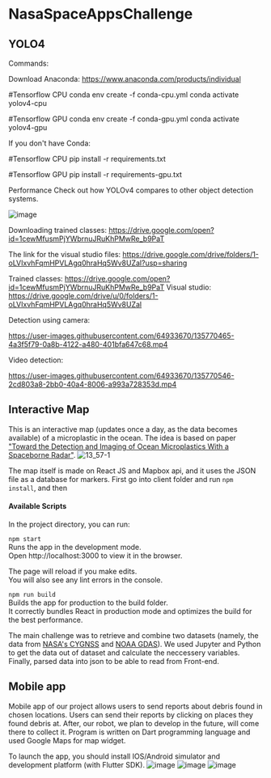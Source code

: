 # NasaSpaceAppsChallenge
## YOLO4
 
Commands:


Download Anaconda: https://www.anaconda.com/products/individual

#Tensorflow CPU
conda env create -f conda-cpu.yml
conda activate yolov4-cpu

#Tensorflow GPU 
conda env create -f conda-gpu.yml
conda activate yolov4-gpu 

If you don't have Conda:  

#Tensorflow CPU 
pip install -r requirements.txt
 

#Tensorflow GPU 
pip install -r requirements-gpu.txt


Performance
Check out how YOLOv4 compares to other object detection systems.

![image](https://user-images.githubusercontent.com/64933670/135770179-54b87a08-38b6-4aa8-a697-8f3800c46f42.png)

Downloading trained classes: 
https://drive.google.com/open?id=1cewMfusmPjYWbrnuJRuKhPMwRe_b9PaT   

The link for the visual studio files:
https://drive.google.com/drive/folders/1-oLVIxvhFqmHPVLAgq0hraHq5Wv8UZal?usp=sharing   



Trained classes: https://drive.google.com/open?id=1cewMfusmPjYWbrnuJRuKhPMwRe_b9PaT 
Visual studio: https://drive.google.com/drive/u/0/folders/1-oLVIxvhFqmHPVLAgq0hraHq5Wv8UZal  


Detection using camera: 


https://user-images.githubusercontent.com/64933670/135770465-4a3f5f79-0a8b-4122-a480-401bfa647c68.mp4

Video detection: 


https://user-images.githubusercontent.com/64933670/135770546-2cd803a8-2bb0-40a4-8006-a993a728353d.mp4





## Interactive Map
This is an interactive map (updates once a day, as the data becomes available) of a microplastic in the ocean. The idea is based on paper ["Toward the Detection and Imaging of Ocean Microplastics With a Spaceborne Radar"](https://ieeexplore.ieee.org/stamp/stamp.jsp?arnumber=9449485).
![13_57-1](https://user-images.githubusercontent.com/71317401/135772544-778f5c6c-1e5e-4fb5-b7bb-fe389d827ebb.png)

The map itself is made on React JS and Mapbox api, and it uses the JSON file as a database for markers. First go into client folder and run ```npm install```, and then
#### Available Scripts
In the project directory, you can run:

```npm start```\
Runs the app in the development mode.\
Open http://localhost:3000 to view it in the browser.

The page will reload if you make edits.\
You will also see any lint errors in the console.

```npm run build```\
Builds the app for production to the build folder.\
It correctly bundles React in production mode and optimizes the build for the best performance.

The main challenge was to retrieve and combine two datasets (namely, the data from [NASA's CYGNSS](https://podaac.jpl.nasa.gov/dataset/CYGNSS_L2_V2.1) and [NOAA GDAS](https://rda.ucar.edu/datasets/ds083.3/#!description)). We used Jupyter and Python to get the data out of dataset and calculate the neccessery variables. Finally, parsed data into json to be able to read from Front-end.

## Mobile app
Mobile app of our project allows users to send reports about debris found in chosen locations. Users can send their reports by clicking on places they found debris at. After, our robot, we plan to develop in the future, will come there to collect it. Program is written on Dart programming language and used Google Maps for map widget.

To launch the app, you should install IOS/Android simulator and development platform (with Flutter SDK).
![image](https://user-images.githubusercontent.com/85204055/135770642-96006dfc-328d-4f27-8d9b-aa49677135ac.jpeg)
![image](https://user-images.githubusercontent.com/85204055/135770637-1aacc532-8d5e-4b4d-ae69-c1f0ac796b74.jpeg)
![image](https://user-images.githubusercontent.com/85204055/135770644-720db031-a2af-4216-8048-6b3afb41ebe4.jpeg)


